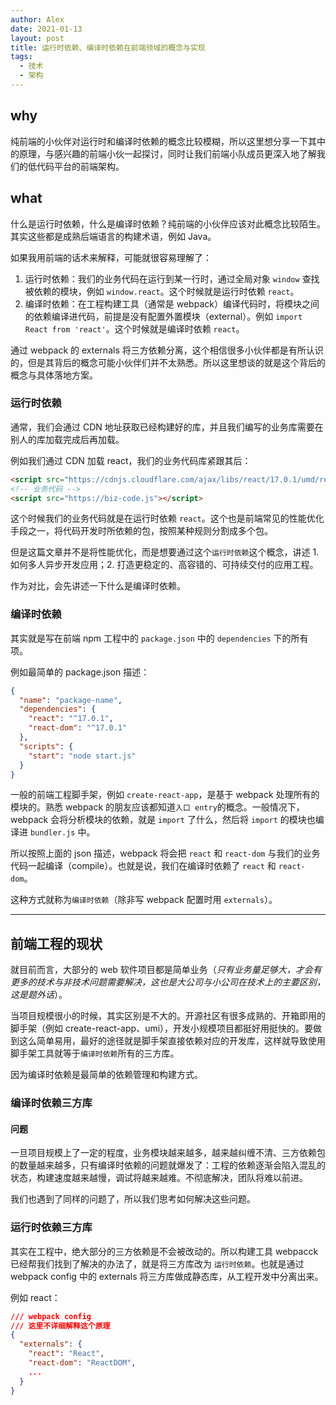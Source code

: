 ```yaml
---
author: Alex
date: 2021-01-13
layout: post
title: 运行时依赖、编译时依赖在前端领域的概念与实现
tags:
  - 技术
  - 架构
---
```


## why

纯前端的小伙伴对运行时和编译时依赖的概念比较模糊，所以这里想分享一下其中的原理，与感兴趣的前端小伙一起探讨，同时让我们前端小队成员更深入地了解我们的低代码平台的前端架构。

## what

什么是运行时依赖，什么是编译时依赖？纯前端的小伙伴应该对此概念比较陌生。其实这些都是成熟后端语言的构建术语，例如 Java。

如果我用前端的话术来解释，可能就很容易理解了：

1. 运行时依赖：我们的业务代码在运行到某一行时，通过全局对象 `window` 查找被依赖的模块，例如 `window.react`。这个时候就是运行时依赖 `react`。
2. 编译时依赖：在工程构建工具（通常是 webpack）编译代码时，将模块之间的依赖编译进代码，前提是没有配置外置模块（external）。例如 `import React from 'react'`。这个时候就是编译时依赖 `react`。

通过 webpack 的 externals 将三方依赖分离，这个相信很多小伙伴都是有所认识的，但是其背后的概念可能小伙伴们并不太熟悉。所以这里想谈的就是这个背后的概念与具体落地方案。

### 运行时依赖

通常，我们会通过 CDN 地址获取已经构建好的库，并且我们编写的业务库需要在别人的库加载完成后再加载。

例如我们通过 CDN 加载 react，我们的业务代码库紧跟其后：

```html
<script src="https://cdnjs.cloudflare.com/ajax/libs/react/17.0.1/umd/react.production.min.js"></script>
<!-- 业务代码 -->
<script src="https://biz-code.js"></script>
```

这个时候我们的业务代码就是在运行时依赖 `react`。这个也是前端常见的性能优化手段之一，将代码开发时所依赖的包，按照某种规则分割成多个包。

但是这篇文章并不是将性能优化，而是想要通过这个`运行时依赖`这个概念，讲述 1. 如何多人异步开发应用；2. 打造更稳定的、高容错的、可持续交付的应用工程。

作为对比，会先讲述一下什么是编译时依赖。

### 编译时依赖

其实就是写在前端 npm 工程中的 `package.json` 中的 `dependencies` 下的所有项。

例如最简单的 package.json 描述：

```json
{
  "name": "package-name",
  "dependencies": {
    "react": "^17.0.1",
    "react-dom": "^17.0.1"
  },
  "scripts": {
    "start": "node start.js"
  }
}
```

一般的前端工程脚手架，例如 `create-react-app`，是基于 webpack 处理所有的模块的。熟悉 webpack 的朋友应该都知道`入口 entry`的概念。一般情况下，webpack 会将分析模块的依赖，就是 `import` 了什么，然后将 `import` 的模块也编译进 `bundler.js` 中。

所以按照上面的 json 描述，webpack 将会把 `react` 和 `react-dom` 与我们的业务代码一起编译（compile）。也就是说，我们在编译时依赖了 `react` 和 `react-dom`。

这种方式就称为`编译时依赖`（除非写 webpack 配置时用 `externals`）。

---

## 前端工程的现状

就目前而言，大部分的 web 软件项目都是简单业务（_只有业务量足够大，才会有更多的技术与非技术问题需要解决，这也是大公司与小公司在技术上的主要区别，这是题外话_）。

当项目规模很小的时候，其实区别是不大的。开源社区有很多成熟的、开箱即用的脚手架（例如 create-react-app、umi），开发小规模项目都挺好用挺快的。要做到这么简单易用，最好的途径就是脚手架直接依赖对应的开发库，这样就导致使用脚手架工具就等于`编译时依赖`所有的三方库。

因为编译时依赖是最简单的依赖管理和构建方式。

### 编译时依赖三方库

#### 问题

一旦项目规模上了一定的程度，业务模块越来越多，越来越纠缠不清、三方依赖包的数量越来越多，只有编译时依赖的问题就爆发了：工程的依赖逐渐会陷入混乱的状态，构建速度越来越慢，调试将越来越难。不彻底解决，团队将难以前进。

我们也遇到了同样的问题了，所以我们思考如何解决这些问题。

### 运行时依赖三方库

其实在工程中，绝大部分的三方依赖是不会被改动的。所以构建工具 webpacck 已经帮我们找到了解决的办法了，就是将三方库改为 `运行时依赖`。也就是通过 webpack config 中的 externals 将三方库做成静态库，从工程开发中分离出来。

例如 react：

```json
/// webpack config
/// 这里不详细解释这个原理
{
  "externals": {
    "react": "React",
    "react-dom": "ReactDOM",
    ...
  }
}
```

